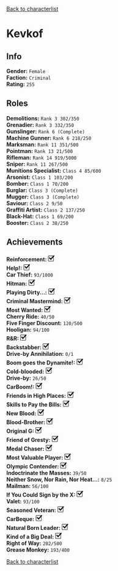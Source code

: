 [Back to characterlist](../Overview.md)

# Kevkof

## Info

**Gender:**	`Female`  
**Faction:**	`Criminal`  
**Rating:**	`255`  

## Roles

**Demolitions:**	`Rank 3 302/350`  
**Grenadier:**	`Rank 3 332/350`  
**Gunslinger:**	`Rank 6 (Complete)`  
**Machine Gunner:**	`Rank 6 218/250`  
**Marksman:**	`Rank 11 351/500`  
**Pointman:**	`Rank 13 21/500`  
**Rifleman:**	`Rank 14 919/5000`  
**Sniper:**	`Rank 11 267/500`  
**Munitions Specialist:**	`Class 4 85/600`  
**Arsonist:**	`Class 1 103/200`  
**Bomber:**	`Class 1 70/200`  
**Burglar:**	`Class 3 (Complete)`  
**Mugger:**	`Class 3 (Complete)`  
**Saviour:**	`Class 2 9/50`  
**Graffiti Artist:**	`Class 2 137/250`  
**Black-Hat:**	`Class 1 69/200`  
**Booster:**	`Class 2 38/250`  

## Achievements

**Reinforcement:**	![Check](../../Images/check.png)  
**Help!:**	![Check](../../Images/check.png)  
**Car Thief:**	`93/1000`  
**Hitman:**	![Check](../../Images/check.png)  
**Playing Dirty...:**	![Check](../../Images/check.png)  
**Criminal Mastermind:**	![Check](../../Images/check.png)  
**Most Wanted:**	![Check](../../Images/check.png)  
**Cherry Ride:**	`40/50`  
**Five Finger Discount:**	`120/500`  
**Hooligan:**	`94/100`  
**R&R:**	![Check](../../Images/check.png)  
**Backstabber:**	![Check](../../Images/check.png)  
**Drive-by Annihilation:**	`0/1`  
**Boom goes the Dynamite!:**	![Check](../../Images/check.png)  
**Cold-blooded:**	![Check](../../Images/check.png)  
**Drive-by:**	`26/50`  
**CarBoom!:**	![Check](../../Images/check.png)  
**Friends in High Places:**	![Check](../../Images/check.png)  
**Skills to Pay the Bills:**	![Check](../../Images/check.png)  
**New Blood:**	![Check](../../Images/check.png)  
**Blood-Brother:**	![Check](../../Images/check.png)  
**Original G:**	![Check](../../Images/check.png)  
**Friend of Gresty:**	![Check](../../Images/check.png)  
**Medal Chaser:**	![Check](../../Images/check.png)  
**Most Valuable Player:**	![Check](../../Images/check.png)  
**Olympic Contender:**	![Check](../../Images/check.png)  
**Indoctrinate the Masses:**	`39/50`  
**Neither Snow, Nor Rain, Nor Heat...:**	`8/25`  
**Mailman:**	`56/100`  
**If You Could Sign by the X:**	![Check](../../Images/check.png)  
**Valet:**	`93/100`  
**Seasoned Veteran:**	![Check](../../Images/check.png)  
**CarBeque:**	![Check](../../Images/check.png)  
**Natural Born Leader:**	![Check](../../Images/check.png)  
**Kind of a Big Deal:**	![Check](../../Images/check.png)  
**Right of Way:**	`202/500`  
**Grease Monkey:**	`193/400`  

[Back to characterlist](../Overview.md)
